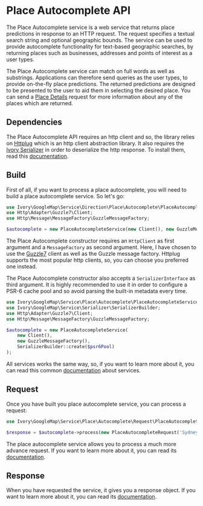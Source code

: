 # Place Autocomplete API

The Place Autocomplete service is a web service that returns place predictions in response to an HTTP request. The 
request specifies a textual search string and optional geographic bounds. The service can be used to provide 
autocomplete functionality for text-based geographic searches, by returning places such as businesses, addresses and 
points of interest as a user types.

The Place Autocomplete service can match on full words as well as substrings. Applications can therefore send queries 
as the user types, to provide on-the-fly place predictions. The returned predictions are designed to be presented to the 
user to aid them in selecting the desired place. You can send a [Place Details](/doc/service/place/detail/place_detail.md) 
request for more information about any of the places which are returned.

## Dependencies

The Place Autocomplete API requires an http client and so, the library relies on [Httplug](http://httplug.io/) which is 
an http client abstraction library. It also requires the [Ivory Serializer](https://github.com/egeloen/ivory-serializer) 
in order to deserialize the http response. To install them, read this [documentation](/doc/installation.md).

## Build

First of all, if you want to process a place autocomplete, you will need to build a place autocomplete service. So 
let's go:

``` php
use Ivory\GoogleMap\Service\Direction\Place\Autocomplete\PlaceAutocompleteService;
use Http\Adapter\Guzzle7\Client;
use Http\Message\MessageFactory\GuzzleMessageFactory;

$autocomplete = new PlaceAutocompleteService(new Client(), new GuzzleMessageFactory());
```

The Place Autocomplete constructor requires an `HttpClient` as first argument and a `MessageFactory` as second argument. 
Here, I have chosen to use the [Guzzle7](http://docs.guzzlephp.org/en/latest/psr7.html) client as well as the Guzzle 
message factory. Httplug supports the most popular http clients, so, you can choose you preferred one instead.

The Place Autocomplete constructor also accepts a `SerializerInterface` as third argument. It is highly recommended to 
use it in order to configure a PSR-6 cache pool and so avoid parsing the built-in metadata every time.  

``` php
use Ivory\GoogleMap\Service\Place\Autocomplete\PlaceAutocompleteService;
use Ivory\GoogleMap\Service\Serializer\SerializerBuilder;
use Http\Adapter\Guzzle7\Client;
use Http\Message\MessageFactory\GuzzleMessageFactory;

$autocomplete = new PlaceAutocompleteService(
    new Client(),
    new GuzzleMessageFactory(),
    SerializerBuilder::create($psr6Pool)
);
```

All services works the same way, so, if you want to learn more about it, you can read this common 
[documentation](/doc/service/service.md) about services.

## Request

Once you have built you place autocomplete service, you can process a request:

``` php
use Ivory\GoogleMap\Service\Place\Autocomplete\Request\PlaceAutocompleteRequest;

$response = $autocomplete->process(new PlaceAutocompleteRequest('Sydney'));
```

The place autocomplete service allows you to process a much more advance request. If you want to learn more about it, 
you can read its [documentation](/doc/service/place/autocomplete/place_autocomplete_request.md).

## Response

When you have requested the service, it gives you a response object. If you want to learn more about it, you can read 
its [documentation](/doc/service/place/autocomplete/place_autocomplete_response.md).

